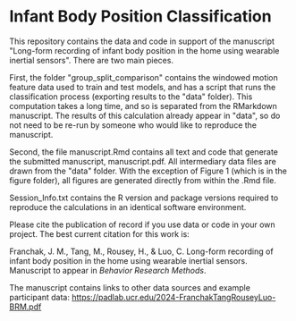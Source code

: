 # Infant Body Position Classification

This repository contains the data and code in support of the manuscript "Long-form recording of infant body position in the home using wearable inertial sensors". There are two main pieces. 

First, the folder "group_split_comparison" contains the windowed motion feature data used to train and test models, and has a script that runs the classification process (exporting results to the "data" folder). This computation takes a long time, and so is separated from the RMarkdown manuscript. The results of this calculation already appear in "data", so do not need to be re-run by someone who would like to reproduce the manuscript.

Second, the file manuscript.Rmd contains all text and code that generate the submitted manuscript, manuscript.pdf. All intermediary data files are drawn from the "data" folder. With the exception of Figure 1 (which is in the figure folder), all figures are generated directly from within the .Rmd file.

Session_Info.txt contains the R version and package versions required to reproduce the calculations in an identical software environment.

Please cite the publication of record if you use data or code in your own project. The best current citation for this work is:

Franchak, J. M., Tang, M., Rousey, H., & Luo, C. Long-form recording of infant body position in the home using wearable inertial sensors. Manuscript to appear in *Behavior Research Methods*. 

The manuscript contains links to other data sources and example participant data: https://padlab.ucr.edu/2024-FranchakTangRouseyLuo-BRM.pdf
